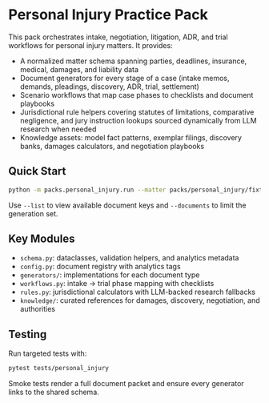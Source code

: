 # Personal Injury Practice Pack

This pack orchestrates intake, negotiation, litigation, ADR, and trial workflows for personal injury matters. It provides:

- A normalized matter schema spanning parties, deadlines, insurance, medical, damages, and liability data
- Document generators for every stage of a case (intake memos, demands, pleadings, discovery, ADR, trial, settlement)
- Scenario workflows that map case phases to checklists and document playbooks
- Jurisdictional rule helpers covering statutes of limitations, comparative negligence, and jury instruction lookups sourced dynamically from LLM research when needed
- Knowledge assets: model fact patterns, exemplar filings, discovery banks, damages calculators, and negotiation playbooks

## Quick Start
```bash
python -m packs.personal_injury.run --matter packs/personal_injury/fixtures/sample_matter.json
```

Use `--list` to view available document keys and `--documents` to limit the generation set.

## Key Modules
- `schema.py`: dataclasses, validation helpers, and analytics metadata
- `config.py`: document registry with analytics tags
- `generators/`: implementations for each document type
- `workflows.py`: intake → trial phase mapping with checklists
- `rules.py`: jurisdictional calculators with LLM-backed research fallbacks
- `knowledge/`: curated references for damages, discovery, negotiation, and authorities

## Testing
Run targeted tests with:
```bash
pytest tests/personal_injury
```
Smoke tests render a full document packet and ensure every generator links to the shared schema.
